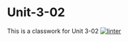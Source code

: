 # Unit-3-02
This is a classwork for Unit 3-02
[![linter](https://github.com/Tairah/Unit-3-02/workflows/linter/badge.svg)](https://github.com/marketplace/actions/super-linter)
